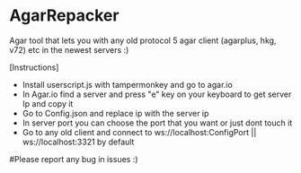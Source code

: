 # AgarRepacker
Agar tool that lets you with any old protocol 5 agar client (agarplus, hkg, v72) etc in the newest servers :)

[Instructions]

- Install userscript.js with tampermonkey and go to agar.io
- In Agar.io find a server and press "e" key on your keyboard to get server Ip and copy it
- Go to Config.json and replace ip with the server ip
- In server port you can choose the port that you want or just dont touch it
- Go to any old client and connect to ws://localhost:ConfigPort || ws://localhost:3321 by default

#Please report any bug in issues :)
